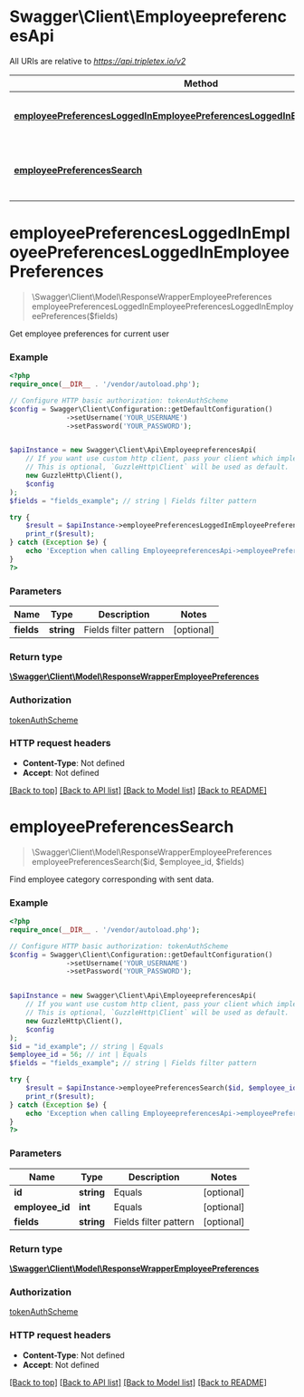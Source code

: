 # Swagger\Client\EmployeepreferencesApi

All URIs are relative to *https://api.tripletex.io/v2*

Method | HTTP request | Description
------------- | ------------- | -------------
[**employeePreferencesLoggedInEmployeePreferencesLoggedInEmployeePreferences**](EmployeepreferencesApi.md#employeePreferencesLoggedInEmployeePreferencesLoggedInEmployeePreferences) | **GET** /employee/preferences/&gt;loggedInEmployeePreferences | Get employee preferences for current user
[**employeePreferencesSearch**](EmployeepreferencesApi.md#employeePreferencesSearch) | **GET** /employee/preferences | Find employee category corresponding with sent data.


# **employeePreferencesLoggedInEmployeePreferencesLoggedInEmployeePreferences**
> \Swagger\Client\Model\ResponseWrapperEmployeePreferences employeePreferencesLoggedInEmployeePreferencesLoggedInEmployeePreferences($fields)

Get employee preferences for current user



### Example
```php
<?php
require_once(__DIR__ . '/vendor/autoload.php');

// Configure HTTP basic authorization: tokenAuthScheme
$config = Swagger\Client\Configuration::getDefaultConfiguration()
              ->setUsername('YOUR_USERNAME')
              ->setPassword('YOUR_PASSWORD');


$apiInstance = new Swagger\Client\Api\EmployeepreferencesApi(
    // If you want use custom http client, pass your client which implements `GuzzleHttp\ClientInterface`.
    // This is optional, `GuzzleHttp\Client` will be used as default.
    new GuzzleHttp\Client(),
    $config
);
$fields = "fields_example"; // string | Fields filter pattern

try {
    $result = $apiInstance->employeePreferencesLoggedInEmployeePreferencesLoggedInEmployeePreferences($fields);
    print_r($result);
} catch (Exception $e) {
    echo 'Exception when calling EmployeepreferencesApi->employeePreferencesLoggedInEmployeePreferencesLoggedInEmployeePreferences: ', $e->getMessage(), PHP_EOL;
}
?>
```

### Parameters

Name | Type | Description  | Notes
------------- | ------------- | ------------- | -------------
 **fields** | **string**| Fields filter pattern | [optional]

### Return type

[**\Swagger\Client\Model\ResponseWrapperEmployeePreferences**](../Model/ResponseWrapperEmployeePreferences.md)

### Authorization

[tokenAuthScheme](../../README.md#tokenAuthScheme)

### HTTP request headers

 - **Content-Type**: Not defined
 - **Accept**: Not defined

[[Back to top]](#) [[Back to API list]](../../README.md#documentation-for-api-endpoints) [[Back to Model list]](../../README.md#documentation-for-models) [[Back to README]](../../README.md)

# **employeePreferencesSearch**
> \Swagger\Client\Model\ResponseWrapperEmployeePreferences employeePreferencesSearch($id, $employee_id, $fields)

Find employee category corresponding with sent data.



### Example
```php
<?php
require_once(__DIR__ . '/vendor/autoload.php');

// Configure HTTP basic authorization: tokenAuthScheme
$config = Swagger\Client\Configuration::getDefaultConfiguration()
              ->setUsername('YOUR_USERNAME')
              ->setPassword('YOUR_PASSWORD');


$apiInstance = new Swagger\Client\Api\EmployeepreferencesApi(
    // If you want use custom http client, pass your client which implements `GuzzleHttp\ClientInterface`.
    // This is optional, `GuzzleHttp\Client` will be used as default.
    new GuzzleHttp\Client(),
    $config
);
$id = "id_example"; // string | Equals
$employee_id = 56; // int | Equals
$fields = "fields_example"; // string | Fields filter pattern

try {
    $result = $apiInstance->employeePreferencesSearch($id, $employee_id, $fields);
    print_r($result);
} catch (Exception $e) {
    echo 'Exception when calling EmployeepreferencesApi->employeePreferencesSearch: ', $e->getMessage(), PHP_EOL;
}
?>
```

### Parameters

Name | Type | Description  | Notes
------------- | ------------- | ------------- | -------------
 **id** | **string**| Equals | [optional]
 **employee_id** | **int**| Equals | [optional]
 **fields** | **string**| Fields filter pattern | [optional]

### Return type

[**\Swagger\Client\Model\ResponseWrapperEmployeePreferences**](../Model/ResponseWrapperEmployeePreferences.md)

### Authorization

[tokenAuthScheme](../../README.md#tokenAuthScheme)

### HTTP request headers

 - **Content-Type**: Not defined
 - **Accept**: Not defined

[[Back to top]](#) [[Back to API list]](../../README.md#documentation-for-api-endpoints) [[Back to Model list]](../../README.md#documentation-for-models) [[Back to README]](../../README.md)

